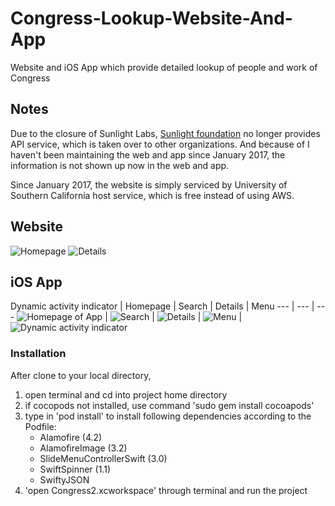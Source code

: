 # Congress-Lookup-Website-And-App
Website and iOS App which provide detailed lookup of people and work of Congress

## Notes
Due to the closure of Sunlight Labs, [Sunlight foundation](https://sunlightfoundation.com/api/) no longer provides API service, which is taken over to other organizations. And because of I haven't been maintaining the web and app since January 2017, the information is not shown up now in the web and app.

Since January 2017, the website is simply serviced by University of Southern California host service, which is free instead of using AWS.

## Website

![Homepage](http://i.imgur.com/S1paRWt.png) 
![Details](https://i.imgur.com/WiMsEsw.png)

## iOS App 
Dynamic activity indicator | Homepage | Search | Details | Menu
--- | --- | ---
![Homepage of App](https://i.imgur.com/SWgrA9t.png) | ![Search](https://i.imgur.com/jUnxu3I.png) | ![Details](https://i.imgur.com/qjxpizj.png) | ![Menu](https://i.imgur.com/MR32645.png) | ![Dynamic activity indicator](https://i.imgur.com/SE1Haa3.png)




### Installation
After clone to your local directory,
1. open terminal and cd into project home directory
2. if cocopods not installed, use command 'sudo gem install cocoapods'
3. type in 'pod install' to install following dependencies according to the Podfile:
	* Alamofire (4.2)
	* AlamofireImage (3.2)
	* SlideMenuControllerSwift (3.0)
	* SwiftSpinner (1.1)
	* SwiftyJSON
4. 'open Congress2.xcworkspace' through terminal and run the project
